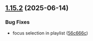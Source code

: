 ## [1.15.2](https://github.com/strumok-app/strumok/compare/v1.15.1...v1.15.2) (2025-06-14)


### Bug Fixes

* focus selection in playlist ([56c666c](https://github.com/strumok-app/strumok/commit/56c666cefa737632d791400fde91bd310615b72f))



